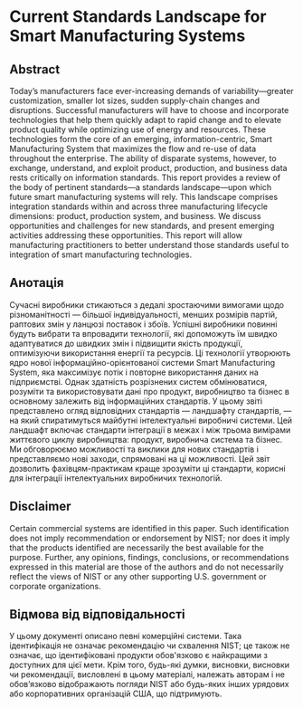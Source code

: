 # Current Standards Landscape for Smart Manufacturing Systems

## Abstract 

Today’s manufacturers face ever-increasing demands of variability—greater customization, smaller lot sizes, sudden supply-chain changes and disruptions. Successful manufacturers will have to choose and incorporate technologies that help them quickly adapt to rapid change and to elevate product quality while optimizing use of energy and resources. These technologies form the core of an emerging, information-centric, Smart Manufacturing System that maximizes the flow and re-use of data throughout the enterprise. The ability of disparate systems, however, to exchange, understand, and exploit product, production, and business data rests critically on information standards. This report provides a review of the body of pertinent standards—a standards landscape—upon which future smart manufacturing systems will rely. This landscape comprises integration standards within and across three manufacturing lifecycle dimensions: product, production system, and business. We discuss opportunities and challenges for new standards, and present emerging activities addressing these opportunities. This report will allow manufacturing practitioners to better understand those standards useful to integration of smart manufacturing technologies. 

## Анотація

Сучасні виробники стикаються з дедалі зростаючими вимогами щодо різноманітності — більшої індивідуальності, менших розмірів партій, раптових змін у ланцюзі поставок і збоїв. Успішні виробники повинні будуть вибрати та впровадити технології, які допоможуть їм швидко адаптуватися до швидких змін і підвищити якість продукції, оптимізуючи використання енергії та ресурсів. Ці технології утворюють ядро нової інформаційно-орієнтованої системи Smart Manufacturing System, яка максимізує потік і повторне використання даних на підприємстві. Однак здатність розрізнених систем обмінюватися, розуміти та використовувати дані про продукт, виробництво та бізнес в основному залежить від інформаційних стандартів. У цьому звіті представлено огляд відповідних стандартів — ландшафту стандартів, — на який спиратимуться майбутні інтелектуальні виробничі системи. Цей ландшафт включає стандарти інтеграції в межах і між трьома вимірами життєвого циклу виробництва: продукт, виробнича система та бізнес. Ми обговорюємо можливості та виклики для нових стандартів і представляємо нові заходи, спрямовані на ці можливості. Цей звіт дозволить фахівцям-практикам краще зрозуміти ці стандарти, корисні для інтеграції інтелектуальних виробничих технологій.

## Disclaimer 

Certain commercial systems are identified in this paper. Such identification does not imply recommendation or endorsement by NIST; nor does it imply that the products identified are necessarily the best available for the purpose. Further, any opinions, findings, conclusions, or recommendations expressed in this material are those of the authors and do not necessarily reflect the views of NIST or any other supporting U.S. government or corporate organizations.

## Відмова від відповідальності

У цьому документі описано певні комерційні системи. Така ідентифікація не означає рекомендацію чи схвалення NIST; це також не означає, що ідентифіковані продукти обов'язково є найкращими з доступних для цієї мети. Крім того, будь-які думки, висновки, висновки чи рекомендації, висловлені в цьому матеріалі, належать авторам і не обов’язково відображають погляди NIST або будь-яких інших урядових або корпоративних організацій США, що підтримують.